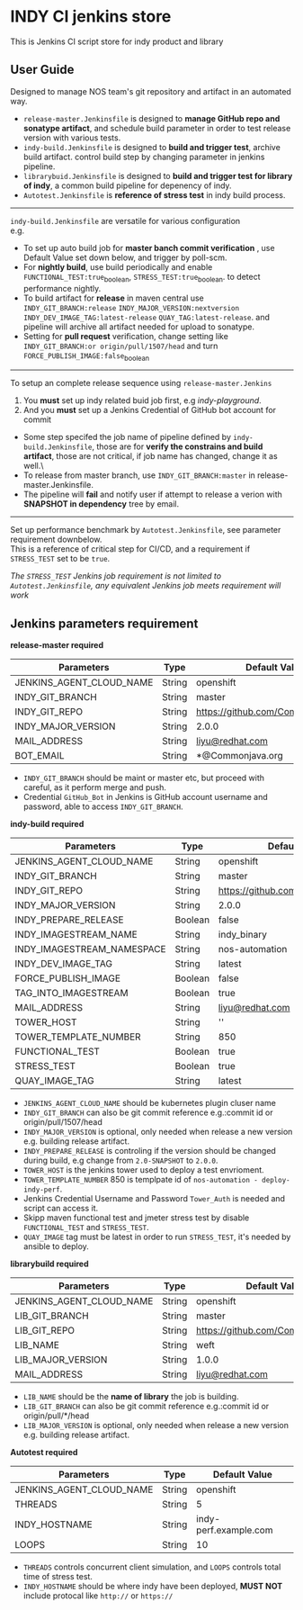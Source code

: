 # INDY CI jenkins store

This is Jenkins CI script store for indy product and library

## User Guide

Designed to manage NOS team's git repository and artifact in an automated way.

* `release-master.Jenkinsfile` is designed to **manage GitHub repo and sonatype artifact**, and schedule build parameter in order to test release version with various tests.
* `indy-build.Jenkinsfile` is designed to **build and trigger test**, archive build artifact. control build step by changing parameter in jenkins pipeline.
* `librarybuid.Jenkinsfile` is designed to **build and trigger test for library of indy**, a common build pipeline for depenency of indy.
* `Autotest.Jenkinsfile` is **reference of stress test** in indy build process.

--------

`indy-build.Jenkinsfile` are versatile for various configuration\
e.g.
* To set up auto build job for **master banch commit verification** , use Default Value set down below, and trigger by poll-scm.
* For **nightly build**, use build periodically and enable `FUNCTIONAL_TEST:true`<sub>boolean</sub>, `STRESS_TEST:true`<sub>boolean</sub>. to detect performance nightly.
* To build artifact for **release** in maven central use `INDY_GIT_BRANCH:release` `INDY_MAJOR_VERSION:nextversion` `INDY_DEV_IMAGE_TAG:latest-release` `QUAY_TAG:latest-release`. and pipeline will archive all artifact needed for upload to sonatype.
* Setting for **pull request** verification, change setting like `INDY_GIT_BRANCH:or origin/pull/1507/head` and turn `FORCE_PUBLISH_IMAGE:false`<sub>boolean</sub>

--------

To setup an complete release sequence using `release-master.Jenkins`
1. You **must** set up indy related buid job first, e.g _indy-playground_.
2. And you **must** set up a Jenkins Credential of GitHub bot account for commit

* Some step specifed the job name of pipeline defined by `indy-build.Jenkinsfile`, those are for **verify the constrains and build artifact**, those are not critical, if job name has changed, change it as well.\
* To release from master branch, use `INDY_GIT_BRANCH:master` in release-master.Jenkinsfile.
* The pipeline will **fail** and notify user if attempt to release a verion with **SNAPSHOT in dependency** tree by email.

--------

Set up performance benchmark by `Autotest.Jenkinsfile`, see parameter requirement downbelow.\
This is a reference of critical step for CI/CD, and a requirement if `STRESS_TEST` set to be `true`.

*The `STRESS_TEST` Jenkins job requirement is not limited to `Autotest.Jenkinsfile`, any equivalent Jenkins job meets requirement will work*

## Jenkins parameters requirement

**release-master required**

|Parameters      |Type |Default Value                                          |
|----------------|-----|-------------------------------------------------------|
|JENKINS_AGENT_CLOUD_NAME|String|openshift|
|INDY_GIT_BRANCH|String|master|
|INDY_GIT_REPO|String|https://github.com/Commonjava/indy|
|INDY_MAJOR_VERSION|String|2.0.0|
|MAIL_ADDRESS|String|liyu@redhat.com|
|BOT_EMAIL|String|*@Commonjava.org|

* `INDY_GIT_BRANCH` should be maint or master etc, but proceed with careful, as it perform merge and push.
* Credential `GitHub_Bot` in Jenkins is GitHub account username and password, able to access `INDY_GIT_BRANCH`.

**indy-build required**

|Parameters      |Type |Default Value                                          |
|----------------|-----|-------------------------------------------------------|
|JENKINS_AGENT_CLOUD_NAME|String|openshift|
|INDY_GIT_BRANCH|String|master|
|INDY_GIT_REPO|String|https://github.com/Commonjava/indy|
|INDY_MAJOR_VERSION|String|2.0.0|
|INDY_PREPARE_RELEASE|Boolean|false|
|INDY_IMAGESTREAM_NAME|String|indy_binary|
|INDY_IMAGESTREAM_NAMESPACE|String|nos-automation|
|INDY_DEV_IMAGE_TAG|String|latest|
|FORCE_PUBLISH_IMAGE|Boolean|false|
|TAG_INTO_IMAGESTREAM|Boolean|true|
|MAIL_ADDRESS|String|liyu@redhat.com|
|TOWER_HOST|String|''|
|TOWER_TEMPLATE_NUMBER|String|850|
|FUNCTIONAL_TEST|Boolean|true|
|STRESS_TEST|Boolean|true|
|QUAY_IMAGE_TAG|String|latest|


* `JENKINS_AGENT_CLOUD_NAME` should be kubernetes plugin cluser name
* `INDY_GIT_BRANCH` can also be git commit reference e.g.:commit id or origin/pull/1507/head
* `INDY_MAJOR_VERSION` is optional, only needed when release a new version e.g. building release artifact.
* `INDY_PREPARE_RELEASE` is controling if the version should be changed during build, e.g change from `2.0-SNAPSHOT` to `2.0.0`.
* `TOWER_HOST` is the jenkins tower used to deploy a test envrioment.
* `TOWER_TEMPLATE_NUMBER` 850 is templpate id of `nos-automation - deploy-indy-perf`.
* Jenkins Credential Username and Password `Tower_Auth` is needed and script can access it.
* Skipp maven functional test and jmeter stress test by disable `FUNCTIONAL_TEST` and `STRESS_TEST`.
* `QUAY_IMAGE` tag must be latest in order to run `STRESS_TEST`, it's needed by ansible to deploy.

**librarybuild required**

|Parameters      |Type |Default Value                                          |
|----------------|-----|-------------------------------------------------------|
|JENKINS_AGENT_CLOUD_NAME|String|openshift|
|LIB_GIT_BRANCH|String|master|
|LIB_GIT_REPO|String|https://github.com/Commonjava/weft|
|LIB_NAME|String|weft|
|LIB_MAJOR_VERSION|String|1.0.0|
|MAIL_ADDRESS|String|liyu@redhat.com|

* `LIB_NAME` should be the **name of library** the job is building.
* `LIB_GIT_BRANCH` can also be git commit reference e.g.:commit id or origin/pull/*/head
* `LIB_MAJOR_VERSION` is optional, only needed when release a new version e.g. building release artifact.

**Autotest required**

|Parameters      |Type |Default Value                                          |
|----------------|-----|-------------------------------------------------------|
|JENKINS_AGENT_CLOUD_NAME|String|openshift|
|THREADS|String|5|
|INDY_HOSTNAME|String|indy-perf.example.com|
|LOOPS|String|10|

* `THREADS` controls concurrent client simulation, and `LOOPS` controls total time of stress test.
* `INDY_HOSTNAME` should be where indy have been deployed, **MUST NOT** include protocal like `http://` or `https://`